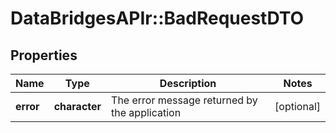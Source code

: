 # DataBridgesAPIr::BadRequestDTO


## Properties
Name | Type | Description | Notes
------------ | ------------- | ------------- | -------------
**error** | **character** | The error message returned by the application | [optional] 



